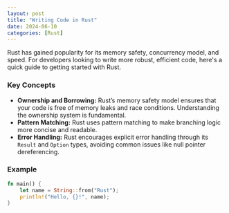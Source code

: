 ```yaml
---
layout: post
title: "Writing Code in Rust"
date: 2024-06-10
categories: [Rust]
---
```


Rust has gained popularity for its memory safety, concurrency model, and speed. For developers looking to write more robust, efficient code, here's a quick guide to getting started with Rust.

### Key Concepts

- **Ownership and Borrowing:** Rust’s memory safety model ensures that your code is free of memory leaks and race conditions. Understanding the ownership system is fundamental.
- **Pattern Matching:** Rust uses pattern matching to make branching logic more concise and readable.
- **Error Handling:** Rust encourages explicit error handling through its `Result` and `Option` types, avoiding common issues like null pointer dereferencing.

### Example

```rust
fn main() {
    let name = String::from("Rust");
    println!("Hello, {}!", name);
}
